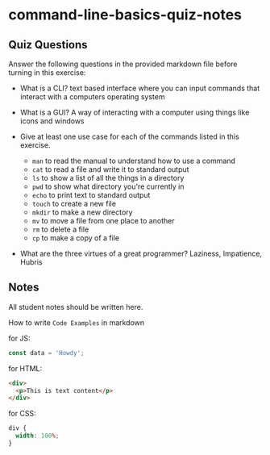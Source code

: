 # command-line-basics-quiz-notes

## Quiz Questions

Answer the following questions in the provided markdown file before turning in this exercise:

- What is a CLI?
  text based interface where you can input commands that interact with a computers operating system
- What is a GUI?
  A way of interacting with a computer using things like icons and windows
- Give at least one use case for each of the commands listed in this exercise.

  - `man`
    to read the manual to understand how to use a command
  - `cat`
    to read a file and write it to standard output
  - `ls`
    to show a list of all the things in a directory
  - `pwd`
    to show what directory you're currently in
  - `echo`
    to print text to standard output
  - `touch`
    to create a new file
  - `mkdir`
    to make a new directory
  - `mv`
    to move a file from one place to another
  - `rm`
    to delete a file
  - `cp`
    to make a copy of a file

- What are the three virtues of a great programmer?
  Laziness, Impatience, Hubris

## Notes

All student notes should be written here.

How to write `Code Examples` in markdown

for JS:

```javascript
const data = 'Howdy';
```

for HTML:

```html
<div>
  <p>This is text content</p>
</div>
```

for CSS:

```css
div {
  width: 100%;
}
```
